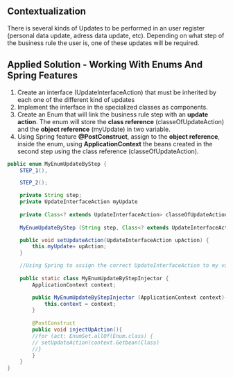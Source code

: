 
## Contextualization 
There is several kinds of Updates to be performed in an user register (personal data update, adress data update, etc). Depending on what step of the business rule the user is, one of these updates will be required.

## Applied Solution - Working With Enums And Spring Features
1. Create an interface (UpdateInterfaceAction) that must be inherited by each one of the different kind of updates 
2. Implement the interface in the specialized classes as components.
3.  Create an Enum that will link the business rule step with an **update action**. The enum will store the **class reference** (classeOfUpdateAction) and the **object reference** (myUpdate) in two variable.
4. Using Spring feature **@PostConstruct**, assign to the **object reference**, inside the enum, using **ApplicationContext** the beans created in the second step using the class reference (classeOfUpdateAction).

```java
public enum MyEnumUpdateByStep {
	STEP_1(),

	STEP_2();

	private String step;
	private UpdateInterfaceAction myUpdate
	
	private Class<? extends UpdateInterfaceAction> classeOfUpdateAction;
	
	MyEnumUpdateByStep (String step, Class<? extends UpdateInterfaceAction> classeOfUpdateAction)

    public void setUpdateAction(UpdateInterfaceAction upAction) {  
        this.myUpdate= upAction;  
    }

	//Using Spring to assign the correct UpdateInterfaceAction to my variable
	
	public static class MyEnumUpdateByStepInjector {
		ApplicationContext context;

		public MyEnumUpdateByStepInjector (ApplicationContext context){
			this.context = context;
		}
		
		@PostConstruct
		public void injectUpAction(){
		//for (act: EnumSet.allOf(Enum.class) {
		// setUpdateAction(context.Getbean(Class)
		//}
		}
	}
}
```


